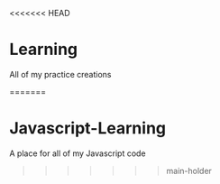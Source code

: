 <<<<<<< HEAD
# Learning
 All of my practice creations

=======
# Javascript-Learning
A place for all of my Javascript code
>>>>>>> main-holder
